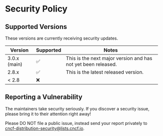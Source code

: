 # Security Policy

## Supported Versions

These versions are currently receiving security updates.

| Version      | Supported          | Notes |
| ------------ | ------------------ | ----- |
| 3.0.x (main) | :white_check_mark: | This is the next major version and has not yet been released. |
| 2.8.x        | :white_check_mark: | This is the latest released version. |
| < 2.8        | :x:                | |

## Reporting a Vulnerability

The maintainers take security seriously. If you discover a security issue, please bring it to their attention right away!

Please DO NOT file a public issue, instead send your report privately to cncf-distribution-security@lists.cncf.io.
